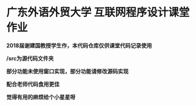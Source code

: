 # 广东外语外贸大学 互联网程序设计课堂作业

**2018届谢建国教授学生作，本代码仓库仅供课堂代码记录使用**

**/src为源代码文件夹**

**部分功能未使用窗口实现，部分功能请修改源码实现**

**配合老师代码食用更佳**

**觉得有用的麻烦给个小星星呀**
